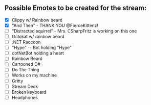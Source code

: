 ## Possible Emotes to be created for the stream:

  - [x] Clippy w/ Rainbow beard
  - [x] "And Then" - THANK YOU @FierceKittenz!
  - [ ] "Distracted squirrel" - Mrs. CSharpFritz is working on this one
  - [ ] Octokat w/ rainbow beard
  - [ ] .NET Raccoon
  - [ ] "Hype" -- Bot holding "Hype"
  - [ ] dotNetBot holding a heart
  - [ ] Rainbow Beard
  - [ ] Cartooned C#
  - [ ] Do The Thing
  - [ ] Works on my machine
  - [ ] Gritty
  - [ ] Stream Deck
  - [ ] Broken keyboard
  - [ ] Headphones
